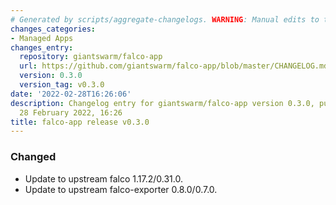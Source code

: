 ```yaml
---
# Generated by scripts/aggregate-changelogs. WARNING: Manual edits to this files will be overwritten.
changes_categories:
- Managed Apps
changes_entry:
  repository: giantswarm/falco-app
  url: https://github.com/giantswarm/falco-app/blob/master/CHANGELOG.md#030---2022-02-28
  version: 0.3.0
  version_tag: v0.3.0
date: '2022-02-28T16:26:06'
description: Changelog entry for giantswarm/falco-app version 0.3.0, published on
  28 February 2022, 16:26
title: falco-app release v0.3.0
---
```


### Changed
- Update to upstream falco 1.17.2/0.31.0.
- Update to upstream falco-exporter 0.8.0/0.7.0.
